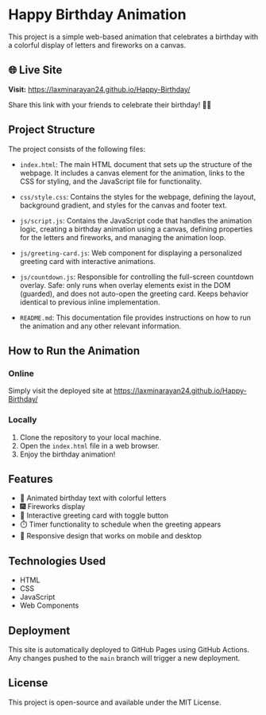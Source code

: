 # Happy Birthday Animation

This project is a simple web-based animation that celebrates a birthday with a colorful display of letters and fireworks on a canvas. 

## 🌐 Live Site

**Visit:** https://laxminarayan24.github.io/Happy-Birthday/

Share this link with your friends to celebrate their birthday! 🎂🎈

## Project Structure

The project consists of the following files:

- `index.html`: The main HTML document that sets up the structure of the webpage. It includes a canvas element for the animation, links to the CSS for styling, and the JavaScript file for functionality.
  
- `css/style.css`: Contains the styles for the webpage, defining the layout, background gradient, and styles for the canvas and footer text.

- `js/script.js`: Contains the JavaScript code that handles the animation logic, creating a birthday animation using a canvas, defining properties for the letters and fireworks, and managing the animation loop.

- `js/greeting-card.js`: Web component for displaying a personalized greeting card with interactive animations.

- `js/countdown.js`: Responsible for controlling the full-screen countdown overlay. Safe: only runs when overlay elements exist in the DOM (guarded), and does not auto-open the greeting card. Keeps behavior identical to previous inline implementation.

- `README.md`: This documentation file provides instructions on how to run the animation and any other relevant information.

## How to Run the Animation

### Online
Simply visit the deployed site at https://laxminarayan24.github.io/Happy-Birthday/

### Locally
1. Clone the repository to your local machine.
2. Open the `index.html` file in a web browser.
3. Enjoy the birthday animation!

## Features

- 🎨 Animated birthday text with colorful letters
- 🎆 Fireworks display
- 💌 Interactive greeting card with toggle button
- ⏱️ Timer functionality to schedule when the greeting appears
- 📱 Responsive design that works on mobile and desktop

## Technologies Used

- HTML
- CSS
- JavaScript
- Web Components

## Deployment

This site is automatically deployed to GitHub Pages using GitHub Actions. Any changes pushed to the `main` branch will trigger a new deployment.

## License

This project is open-source and available under the MIT License.